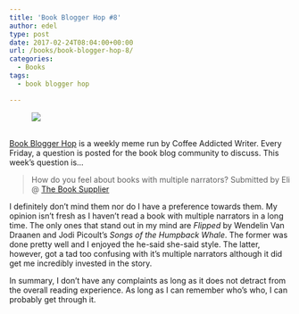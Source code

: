 ```yaml
---
title: 'Book Blogger Hop #8'
author: edel
type: post
date: 2017-02-24T08:04:00+00:00
url: /books/book-blogger-hop-8/
categories:
  - Books
tags:
  - book blogger hop

---
```

<figure><a rel="_nofollow" href="http://www.coffeeaddictedwriter.com/p/blog-page.html"><img src="https://i1.wp.com/3.bp.blogspot.com/-2bKizvp-A9w/WEjGAM4OjJI/AAAAAAAAV50/nU3xHQNtvSQQ8dRsB8OueG061E99KPrYACLcB/s1600/Book%2BBlogger%2BHop%2B%2528Final%2529.png?w=663&#038;ssl=1" data-recalc-dims="1" /></a></figure> 

<a rel="_nofollow" href="http://www.coffeeaddictedwriter.com/p/blog-page.html"></a>

<a rel="_nofollow" href="http://www.coffeeaddictedwriter.com/p/blog-page.html"><br /> </a><a rel="_nofollow" href="http://www.coffeeaddictedwriter.com/p/blog-page.html">Book Blogger Hop</a> is a weekly meme run by Coffee Addicted Writer. Every Friday, a question is posted for the book blog community to discuss. This week&#8217;s question is&#8230;

> How do you feel about books with multiple narrators? Submitted by Eli @ [The Book Supplier][1]

I definitely don&#8217;t mind them nor do I have a preference towards them. My opinion isn&#8217;t fresh as I haven&#8217;t read a book with multiple narrators in a long time. The only ones that stand out in my mind are _Flipped_ by Wendelin Van Draanen and Jodi Picoult&#8217;s _Songs of the Humpback Whale_. The former was done pretty well and I enjoyed the he-said she-said style. The latter, however, got a tad too confusing with it&#8217;s multiple narrators although it did get me incredibly invested in the story.

In summary, I don&#8217;t have any complaints as long as it does not detract from the overall reading experience. As long as I can remember who&#8217;s who, I can probably get through it.

 [1]: http://thebooksupplier.com/